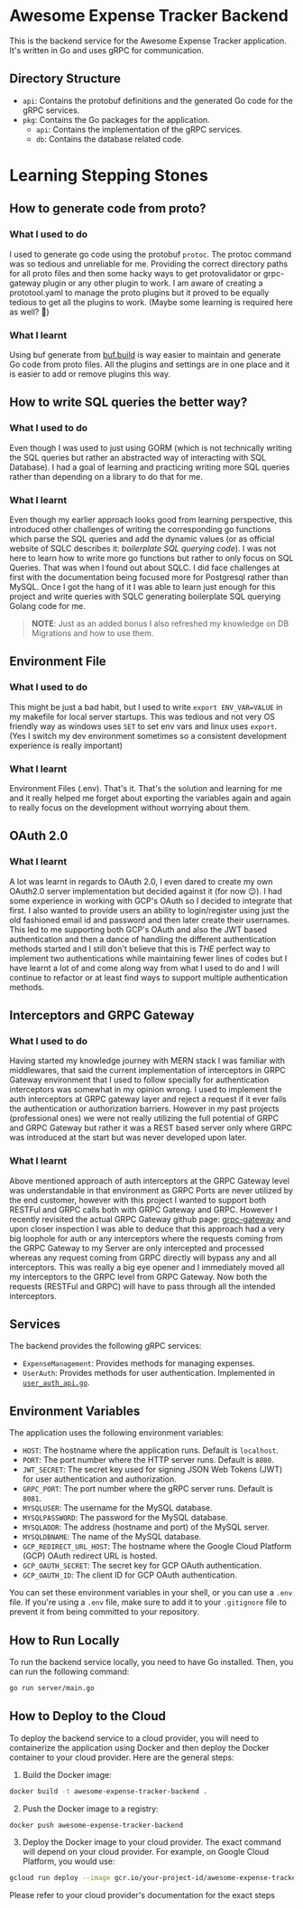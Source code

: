 # Awesome Expense Tracker Backend

This is the backend service for the Awesome Expense Tracker application. It's written in Go and uses gRPC for communication.

## Directory Structure

- `api`: Contains the protobuf definitions and the generated Go code for the gRPC services.
- `pkg`: Contains the Go packages for the application.
  - `api`: Contains the implementation of the gRPC services.
  - `db`: Contains the database related code.

# Learning Stepping Stones

## How to generate code from proto?

### What I used to do

I used to generate go code using the protobuf `protoc`. The protoc command was so tedious and unreliable for me. Providing the correct directory paths for all proto files and then some hacky ways to get protovalidator or grpc-gateway plugin or any other plugin to work. I am aware of creating a prototool.yaml to manage the proto plugins but it proved to be equally tedious to get all the plugins to work. (Maybe some learning is required here as well? 🙂)

### What I learnt

Using buf generate from [buf.build](https://buf.build/) is way easier to maintain and generate Go code from proto files. All the plugins and settings are in one place and it is easier to add or remove plugins this way.

## How to write SQL queries the better way?

### What I used to do

Even though I was used to just using GORM (which is not technically writing the SQL queries but rather an abstracted way of interacting with SQL Database). I had a goal of learning and practicing writing more SQL queries rather than depending on a library to do that for me.

### What I learnt

Even though my earlier approach looks good from learning perspective, this introduced other challenges of writing the corresponding go functions which parse the SQL queries and add the dynamic values (or as official website of SQLC describes it: _boilerplate SQL querying code_). I was not here to learn how to write more go functions but rather to only focus on SQL Queries. That was when I found out about SQLC. I did face challenges at first with the documentation being focused more for Postgresql rather than MySQL. Once I got the hang of it I was able to learn just enough for this project and write queries with SQLC generating boilerplate SQL querying Golang code for me.

> **NOTE**: Just as an added bonus I also refreshed my knowledge on DB Migrations and how to use them.

## Environment File

### What I used to do

This might be just a bad habit, but I used to write `export ENV_VAR=VALUE` in my makefile for local server startups. This was tedious and not very OS friendly way as windows uses `SET` to set env vars and linux uses `export`. (Yes I switch my dev environment sometimes so a consistent development experience is really important)

### What I learnt

Environment Files (.env). That's it. That's the solution and learning for me and it really helped me forget about exporting the variables again and again to really focus on the development without worrying about them.

## OAuth 2.0

### What I learnt

A lot was learnt in regards to OAuth 2.0, I even dared to create my own OAuth2.0 server implementation but decided against it (for now 😉). I had some experience in working with GCP's OAuth so I decided to integrate that first. I also wanted to provide users an ability to login/register using just the old fashioned email id and password and then later create their usernames. This led to me supporting both GCP's OAuth and also the JWT based authentication and then a dance of handling the different authentication methods started and I still don't believe that this is _THE_ perfect way to implement two authentications while maintaining fewer lines of codes but I have learnt a lot of and come along way from what I used to do and I will continue to refactor or at least find ways to support multiple authentication methods.

## Interceptors and GRPC Gateway

### What I used to do

Having started my knowledge journey with MERN stack I was familiar with middlewares, that said the current implementation of interceptors in GRPC Gateway environment that I used to follow specially for authentication interceptors was somewhat in my opinion wrong. I used to implement the auth interceptors at GRPC gateway layer and reject a request if it ever fails the authentication or authorization barriers. However in my past projects (professional ones) we were not really utilizing the full potential of GRPC and GRPC Gateway but rather it was a REST based server only where GRPC was introduced at the start but was never developed upon later.

### What I learnt

Above mentioned approach of auth interceptors at the GRPC Gateway level was understandable in that environment as GRPC Ports are never utilized by the end customer, however with this project I wanted to support both RESTFul and GRPC calls both with GRPC Gateway and GRPC. However I recently revisited the actual GRPC Gateway github page: [grpc-gateway](https://github.com/grpc-ecosystem/grpc-gateway) and upon closer inspection I was able to deduce that this approach had a very big loophole for auth or any interceptors where the requests coming from the GRPC Gateway to my Server are only intercepted and processed whereas any request coming from GRPC directly will bypass any and all interceptors. This was really a big eye opener and I immediately moved all my interceptors to the GRPC level from GRPC Gateway. Now both the requests (RESTFul and GRPC) will have to pass through all the intended interceptors.

## Services

The backend provides the following gRPC services:

- `ExpenseManagement`: Provides methods for managing expenses.
- `UserAuth`: Provides methods for user authentication. Implemented in [`user_auth_api.go`](..\awesome-expense-tracker-backend\pkg\api\user_auth_api.go).

## Environment Variables

The application uses the following environment variables:

- `HOST`: The hostname where the application runs. Default is `localhost`.
- `PORT`: The port number where the HTTP server runs. Default is `8080`.
- `JWT_SECRET`: The secret key used for signing JSON Web Tokens (JWT) for user authentication and authorization.
- `GRPC_PORT`: The port number where the gRPC server runs. Default is `8081`.
- `MYSQLUSER`: The username for the MySQL database.
- `MYSQLPASSWORD`: The password for the MySQL database.
- `MYSQLADDR`: The address (hostname and port) of the MySQL server.
- `MYSQLDBNAME`: The name of the MySQL database.
- `GCP_REDIRECT_URL_HOST`: The hostname where the Google Cloud Platform (GCP) OAuth redirect URL is hosted.
- `GCP_OAUTH_SECRET`: The secret key for GCP OAuth authentication.
- `GCP_OAUTH_ID`: The client ID for GCP OAuth authentication.

You can set these environment variables in your shell, or you can use a `.env` file. If you're using a `.env` file, make sure to add it to your `.gitignore` file to prevent it from being committed to your repository.

## How to Run Locally

To run the backend service locally, you need to have Go installed. Then, you can run the following command:

```sh
go run server/main.go
```

## How to Deploy to the Cloud

To deploy the backend service to a cloud provider, you will need to containerize the application using Docker and then deploy the Docker container to your cloud provider. Here are the general steps:

1. Build the Docker image:

```sh
docker build -t awesome-expense-tracker-backend .
```

2. Push the Docker image to a registry:

```sh
docker push awesome-expense-tracker-backend
```

3. Deploy the Docker image to your cloud provider. The exact command will depend on your cloud provider. For example, on Google Cloud Platform, you would use:

```sh
gcloud run deploy --image gcr.io/your-project-id/awesome-expense-tracker-backend
```

Please refer to your cloud provider's documentation for the exact steps
